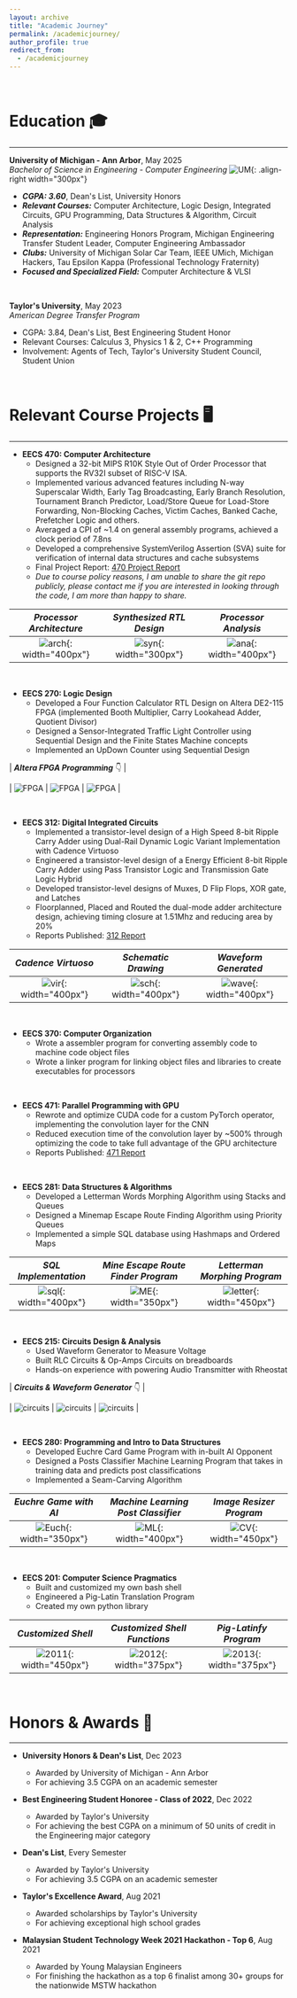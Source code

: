 ```yaml
---
layout: archive
title: "Academic Journey"
permalink: /academicjourney/
author_profile: true
redirect_from:
  - /academicjourney
---
```


&nbsp;
&nbsp;


Education 🎓
======

-------------------------------  

**University of Michigan - Ann Arbor**, May 2025  
*Bachelor of Science in Engineering - Computer Engineering* 
![UM](/images/umich.png){: .align-right width="300px"}  
- ***CGPA: 3.60***, Dean's List, University Honors
- ***Relevant Courses:*** Computer Architecture, Logic Design, Integrated Circuits, GPU Programming, Data Structures & Algorithm, Circuit Analysis
- ***Representation:*** Engineering Honors Program, Michigan Engineering Transfer Student Leader, Computer Engineering Ambassador
- ***Clubs:*** University of Michigan Solar Car Team, IEEE UMich, Michigan Hackers, Tau Epsilon Kappa (Professional Technology Fraternity)
- ***Focused and Specialized Field:*** Computer Architecture & VLSI

&nbsp;
&nbsp; 

     
**Taylor's University**, May 2023  
*American Degree Transfer Program*  
- CGPA: 3.84, Dean's List, Best Engineering Student Honor
- Relevant Courses: Calculus 3, Physics 1 & 2, C++ Programming
- Involvement: Agents of Tech, Taylor's University Student Council, Student Union   

&nbsp;
&nbsp;


Relevant Course Projects 🖥️
======

------------------------------- 

* **EECS 470: Computer Architecture**
  * Designed a 32-bit MIPS R10K Style Out of Order Processor that supports the RV32I subset of RISC-V ISA.
  * Implemented various advanced features including N-way Superscalar Width, Early Tag Broadcasting, Early Branch Resolution, Tournament Branch Predictor, Load/Store Queue for Load-Store Forwarding, Non-Blocking Caches, Victim Caches, Banked Cache, Prefetcher Logic and others.
  * Averaged a CPI of ~1.4 on general assembly programs, achieved a clock period of 7.8ns
  -	Developed a comprehensive SystemVerilog Assertion (SVA) suite for verification of internal data structures and cache subsystems
  * Final Project Report: [470 Project Report](/files/470finalreport.pdf)
  * *Due to course policy reasons, I am unable to share the git repo publicly, please contact me if you are interested in looking through the code, I am more than happy to share.*

| ***Processor Architecture*** | ***Synthesized RTL Design*** | ***Processor Analysis*** |
|:-----------------------:|:-----------------------:|:-----------------------:|
|  ![arch](/images/470diagram.png){: width="400px"} |  ![syn](/images/470synthesis.png){: width="300px"}  |  ![ana](/images/470analysis.png){: width="400px"}  |

&nbsp;
&nbsp;

* **EECS 270: Logic Design**
  * Developed a Four Function Calculator RTL Design on Altera DE2-115 FPGA (implemented Booth Multiplier, Carry Lookahead Adder, Quotient Divisor)
  * Designed a Sensor-Integrated Traffic Light Controller using Sequential Design and the Finite States Machine concepts
  * Implemented an UpDown Counter using Sequential Design

| ***Altera FPGA Programming*** 👇 |

|  ![FPGA](/images/FPGA.png) |  ![FPGA](/images/FPGA2.png)  |  ![FPGA](/images/FPGA3.png)  |

&nbsp;
&nbsp;

* **EECS 312: Digital Integrated Circuits**
  * Implemented a transistor-level design of a High Speed 8-bit Ripple Carry Adder using Dual-Rail Dynamic Logic Variant Implementation with Cadence Virtuoso
  * Engineered a transistor-level design of a Energy Efficient 8-bit Ripple Carry Adder using Pass Transistor Logic and Transmission Gate Logic Hybrid
  * Developed transistor-level designs of Muxes, D Flip Flops, XOR gate, and Latches
  * Floorplanned, Placed and Routed the dual-mode adder architecture design, achieving timing closure at 1.51Mhz and reducing area by 20%
  * Reports Published: [312 Report](/files/312_report.pdf)

| ***Cadence Virtuoso*** | ***Schematic Drawing*** | ***Waveform Generated*** |
|:-----------------------:|:-----------------------:|:-----------------------:|
|  ![vir](/images/312_vir.png){: width="400px"} |  ![sch](/images/312_sch.PNG){: width="400px"}  |  ![wave](/images/312_wave.jpg){: width="400px"}  |

&nbsp;
&nbsp;

* **EECS 370: Computer Organization**
  * Wrote a assembler program for converting assembly code to machine code object files
  * Wrote a linker program for linking object files and libraries to create executables for processors

&nbsp;
&nbsp;

* **EECS 471: Parallel Programming with GPU**
  * Rewrote and optimize CUDA code for a custom PyTorch operator, implementing the convolution layer for the CNN
  * Reduced execution time of the convolution layer by ~500% through optimizing the code to take full advantage of the GPU architecture
  * Reports Published: [471 Report](/files/471report.pdf)


&nbsp;
&nbsp;

* **EECS 281: Data Structures & Algorithms**
  * Developed a Letterman Words Morphing Algorithm using Stacks and Queues
  * Designed a Minemap Escape Route Finding Algorithm using Priority Queues
  * Implemented a simple SQL database using Hashmaps and Ordered Maps

| ***SQL Implementation*** | ***Mine Escape Route Finder Program*** | ***Letterman Morphing Program*** | 
|:-----------------------:|:-----------------------:|:-----------------------:|
|  ![sql](/images/sql.png){: width="400px"} |  ![ME](/images/mineescape.png){: width="350px"}   |  ![letter](/images/letterman.png){: width="450px"} |

&nbsp;
&nbsp;


* **EECS 215: Circuits Design & Analysis**
  * Used Waveform Generator to Measure Voltage 
  * Built RLC Circuits & Op-Amps Circuits on breadboards
  * Hands-on experience with powering Audio Transmitter with Rheostat

| ***Circuits & Waveform Generator*** 👇 | 

|  ![circuits](/images/cir1.jpg) |  ![circuits](/images/cir2.jpg)  |  ![circuits](/images/cir3.jpg)  |

&nbsp;
&nbsp;

* **EECS 280: Programming and Intro to Data Structures**
  * Developed Euchre Card Game Program with in-built AI Opponent
  * Designed a Posts Classifier Machine Learning Program that takes in training data and predicts post classifications
  * Implemented a Seam-Carving Algorithm

| ***Euchre Game with AI*** | ***Machine Learning Post Classifier*** | ***Image Resizer Program*** | 
|:-----------------------:|:-----------------------:|:-----------------------:|
|  ![Euch](/images/euchre.png){: width="350px"} |  ![ML](/images/ml.png){: width="400px"}   |  ![CV](/images/cv.png){: width="450px"} |

&nbsp;
&nbsp;

* **EECS 201: Computer Science Pragmatics**
  * Built and customized my own bash shell
  * Engineered a Pig-Latin Translation Program
  * Created my own python library

| ***Customized Shell*** | ***Customized Shell Functions*** | ***Pig-Latinfy Program*** | 
|:-----------------------:|:-----------------------:|:-----------------------:|
|  ![2011](/images/2012.PNG){: width="450px"} |  ![2012](/images/2011.PNG){: width="375px"}   |  ![2013](/images/2013.png){: width="375px"}   |

&nbsp;
&nbsp;


Honors & Awards 🏅
======

------------------------------- 

* **University Honors & Dean's List**, Dec 2023
  * Awarded by University of Michigan - Ann Arbor
  * For achieving 3.5 CGPA on an academic semester

* **Best Engineering Student Honoree - Class of 2022**, Dec 2022
  * Awarded by Taylor's University
  * For achieving the best CGPA on a minimum of 50 units of credit in the Engineering major category

* **Dean's List**, Every Semester
  * Awarded by Taylor's University
  * For achieving 3.5 CGPA on an academic semester

* **Taylor's Excellence Award**, Aug 2021
  * Awarded scholarships by Taylor's University
  * For achieving exceptional high school grades

* **Malaysian Student Technology Week 2021 Hackathon - Top 6**, Aug 2021
  * Awarded by Young Malaysian Engineers
  * For finishing the hackathon as a top 6 finalist among 30+ groups for the nationwide MSTW hackathon